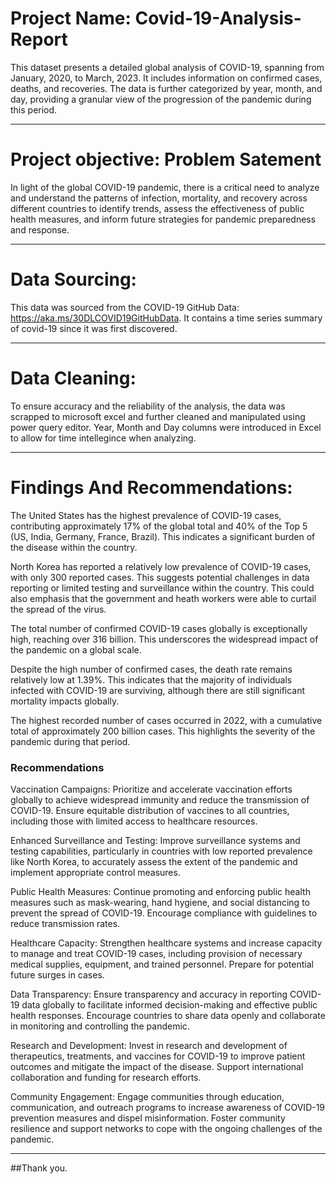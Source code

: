 # Project Name: Covid-19-Analysis-Report
This dataset presents a detailed global analysis of COVID-19, spanning from January, 2020, to March, 2023. It includes information on confirmed cases, deaths, and recoveries. The data is further categorized by year, month, and day, providing a granular view of the progression of the pandemic during this period.

------
# Project objective: Problem Satement
In light of the global COVID-19 pandemic, there is a critical need to analyze and understand the patterns of infection, mortality, and recovery across different countries to identify trends, assess the effectiveness of public health measures, and inform future strategies for pandemic preparedness and response.

------------
# Data Sourcing:
This data was sourced from the COVID-19 GitHub Data: https://aka.ms/30DLCOVID19GitHubData. It contains a time series summary of covid-19 since it was first discovered.

--------
# Data Cleaning:
To ensure accuracy and the reliability of the analysis, the data was scrapped to microsoft excel and further cleaned and manipulated using power query editor. Year, Month and Day columns were introduced in Excel to allow for time intellegince when analyzing.

--------
# Findings And Recommendations:
The United States has the highest prevalence of COVID-19 cases, contributing approximately 17% of the global total and 40% of the Top 5 (US, India, Germany, France, Brazil). This indicates a significant burden of the disease within the country.

North Korea has reported a relatively low prevalence of COVID-19 cases, with only 300 reported cases. This suggests potential challenges in data reporting or limited testing and surveillance within the country. This could also emphasis that the government and heath workers were able to curtail the spread of the virus.

The total number of confirmed COVID-19 cases globally is exceptionally high, reaching over 316 billion. This underscores the widespread impact of the pandemic on a global scale.

Despite the high number of confirmed cases, the death rate remains relatively low at 1.39%. This indicates that the majority of individuals infected with COVID-19 are surviving, although there are still significant mortality impacts globally.

The highest recorded number of cases occurred in 2022, with a cumulative total of approximately 200 billion cases. This highlights the severity of the pandemic during that period.

### Recommendations
Vaccination Campaigns: Prioritize and accelerate vaccination efforts globally to achieve widespread immunity and reduce the transmission of COVID-19. Ensure equitable distribution of vaccines to all countries, including those with limited access to healthcare resources.

Enhanced Surveillance and Testing: Improve surveillance systems and testing capabilities, particularly in countries with low reported prevalence like North Korea, to accurately assess the extent of the pandemic and implement appropriate control measures.

Public Health Measures: Continue promoting and enforcing public health measures such as mask-wearing, hand hygiene, and social distancing to prevent the spread of COVID-19. Encourage compliance with guidelines to reduce transmission rates.

Healthcare Capacity: Strengthen healthcare systems and increase capacity to manage and treat COVID-19 cases, including provision of necessary medical supplies, equipment, and trained personnel. Prepare for potential future surges in cases.

Data Transparency: Ensure transparency and accuracy in reporting COVID-19 data globally to facilitate informed decision-making and effective public health responses. Encourage countries to share data openly and collaborate in monitoring and controlling the pandemic.

Research and Development: Invest in research and development of therapeutics, treatments, and vaccines for COVID-19 to improve patient outcomes and mitigate the impact of the disease. Support international collaboration and funding for research efforts.

Community Engagement: Engage communities through education, communication, and outreach programs to increase awareness of COVID-19 prevention measures and dispel misinformation. Foster community resilience and support networks to cope with the ongoing challenges of the pandemic.

----------------
##Thank you.
